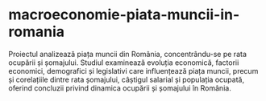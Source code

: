 # macroeconomie-piata-muncii-in-romania

Proiectul analizează piața muncii din România, concentrându-se pe rata ocupării și șomajului. Studiul examinează evoluția economică, factorii economici, demografici și legislativi care influențează piața muncii, precum și corelațiile dintre rata șomajului, câștigul salarial și populația ocupată, oferind concluzii privind dinamica ocupării și șomajului în România.
